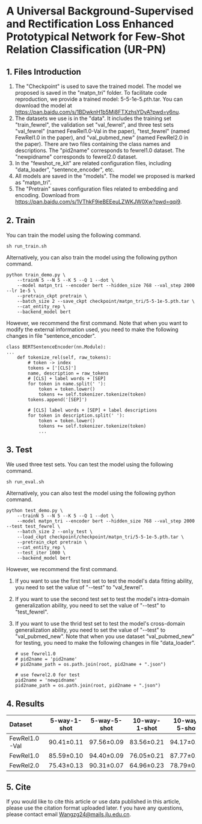 # **A Universal Background-Supervised and Rectification Loss Enhanced Prototypical Network for Few-Shot Relation Classification** **(UR-PN)**

## 1. Files Introduction

1. The "Checkpoint" is used to save the trained model. The model we proposed is saved in the "matpn_tri" folder. To facilitate code reproduction, we provide a trained model: 5-5-1e-5.pth.tar. You can download the model at https://pan.baidu.com/s/1BDwknH1b5Mj8FTXzhsYDyA?pwd=y6nu.
2. The datasets we use is in the "data". It includes the training set "train_fewrel", the validation set "val_fewrel", and three test sets "val_fewrel" (named FewRel1.0-Val in the paper), "test_fewrel"  (named FewRel1.0 in the paper), and "val_pubmed_new" (named FewRel2.0 in the paper). There are two files containing the class names and descriptions. The "pid2name" corresponds to fewrel1.0 dataset. The "newpidname" corresponds to fewrel2.0 dataset.
3. In the "fewshot_re_kit" are related configuration files, including "data_loader", "sentence_encoder", etc.
4. All models are saved in the "models". The model we proposed is marked as "matpn_tri".
5. The "Pretrain" saves configuration files related to embedding and encoding. Download from https://pan.baidu.com/s/1VThkF9ieBEEeuLZWKJW0Xw?pwd=qqi9.

## 2. Train

You can train the model using the following command.

```
sh run_train.sh
```

Alternatively, you can also train the model using the following python command.

```
python train_demo.py \
    --trainN 5 --N 5 --K 5 --Q 1 --dot \
    --model matpn_tri --encoder bert --hidden_size 768 --val_step 2000 --lr 1e-5 \
    --pretrain_ckpt pretrain \
    --batch_size 2 --save_ckpt checkpoint/matpn_tri/5-5-1e-5.pth.tar \
    --cat_entity_rep \
    --backend_model bert
```

However, we recommend the first command. Note that when you want to modify the external information used, you need to make the following changes in file "sentence_encoder".

```
class BERTSentenceEncoder(nn.Module):
...
	def tokenize_rel(self, raw_tokens):
        # token -> index
        tokens = ['[CLS]']
        name, description = raw_tokens
        # [CLS] + label words + [SEP]
        for token in name.split(' '):
            token = token.lower()
            tokens += self.tokenizer.tokenize(token)
        tokens.append('[SEP]')

        # [CLS] label words + [SEP] + label descriptions
        for token in description.split(' '):
            token = token.lower()
            tokens += self.tokenizer.tokenize(token)
            ...
```

## 3. Test

We used three test sets. You can test the model using the following command.

```
sh run_eval.sh
```

Alternatively, you can also test the model using the following python command.

```
python test_demo.py \
    --trainN 5 --N 5 --K 5 --Q 1 --dot \
    --model matpn_tri --encoder bert --hidden_size 768 --val_step 2000 --test test_fewrel \
    --batch_size 2 --only_test \
    --load_ckpt checkpoint/checkpoint/matpn_tri/5-5-1e-5.pth.tar \
    --pretrain_ckpt pretrain \
    --cat_entity_rep \
    --test_iter 1000 \
    --backend_model bert
```

However, we recommend the first command. 

1. If you want to use the first test set to test the model's data fitting ability, you need to set the value of "--test" to "val_fewrel".

2. If you want to use the second test set to test the model's intra-domain generalization ability, you need to set the value of "--test" to "test_fewrel".

3. If you want to use the thrid test set to test the model's cross-domain generalization ability, you need to set the value of "--test" to "val_pubmed_new". Note that when you use dataset "val_pubmed_new" for testing, you need to make the following changes in file "data_loader".

   ```
   # use fewrel1.0
   # pid2name = 'pid2name'
   # pid2name_path = os.path.join(root, pid2name + ".json")
   
   # use fewrel2.0 for test
   pid2name = 'newpidname'
   pid2name_path = os.path.join(root, pid2name + ".json")
   ```

## 4. Results

| Dataset       | 5-way-1-shot | 5-way-5-shot | 10-way-1-shot | 10-way-5-shot |
| :------------ | :----------: | :----------: | :-----------: | :-----------: |
| FewRel1.0-Val |  90.41±0.11  |  97.56±0.09  |  83.56±0.21   |  94.17±0.15   |
| FewRel1.0     |  85.59±0.10  |  94.40±0.09  |  76.05±0.21   |  87.77±0.07   |
| FewRel2.0     |  75.43±0.13  |  90.31±0.07  |  64.96±0.23   |  78.79±0.13   |



## 5. Cite

If you would like to cite this article or use data published in this article, please use the citation format uploaded later. f you have any questions, please contact email Wangzg24@mails.jlu.edu.cn.
